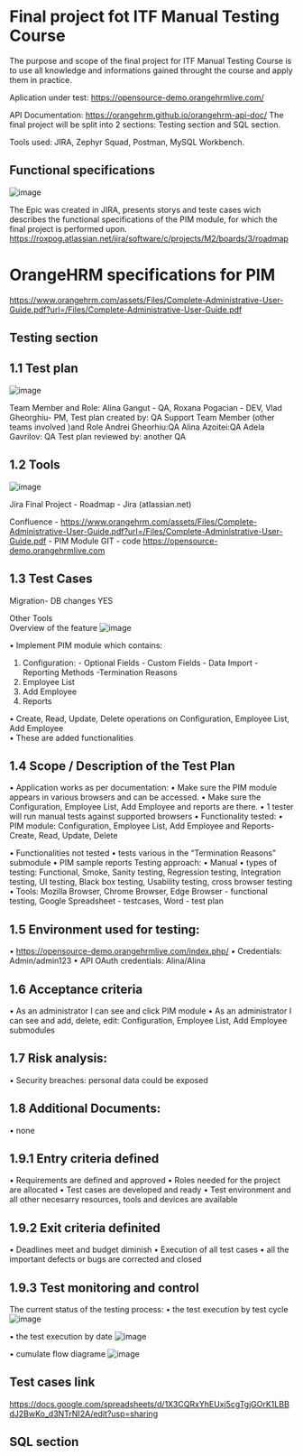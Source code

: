 # Final project fot ITF Manual Testing Course
The purpose and scope of the final project for ITF Manual Testing Course is to use all knowledge and informations gained throught the course and apply them in practice.

Aplication under test:
 https://opensource-demo.orangehrmlive.com/

API Documentation: 
https://orangehrm.github.io/orangehrm-api-doc/
The final project will be split into 2 sections: Testing section and SQL section.

Tools used: JIRA, Zephyr Squad, Postman, MySQL Workbench.

## Functional specifications
![image](https://github.com/Alina-Daniela/Manual_testing_portofolio_09-/blob/main/2022-05-22%20(7).png)


The Epic was created in JIRA, presents storys and teste cases wich describes the functional specifications of the PIM module, for which the final project is performed upon.
https://roxpog.atlassian.net/jira/software/c/projects/M2/boards/3/roadmap


# OrangeHRM specifications for PIM
https://www.orangehrm.com/assets/Files/Complete-Administrative-User-Guide.pdf?url=/Files/Complete-Administrative-User-Guide.pdf

## Testing section
## 1.1 Test plan
![image](https://github.com/Alina-Daniela/Manual_testing_portofolio_09-/blob/main/2022-05-22%20(13).png)

Team Member and	Role:
Alina Gangut -	QA,
Roxana Pogacian -	DEV,
Vlad Gheorghiu- PM,
Test plan created by: 	QA
Support Team Member (other teams involved )and 	Role
Andrei Gheorhiu:QA
Alina Azoitei:QA
Adela Gavrilov:	QA
Test plan reviewed by: 	another QA

## 1.2 Tools
![image](https://github.com/Alina-Daniela/Manual_testing_portofolio_09-/blob/main/2022-05-22%20(15).png)

Jira	Final Project - Roadmap - Jira (atlassian.net)

Confluence - https://www.orangehrm.com/assets/Files/Complete-Administrative-User-Guide.pdf?url=/Files/Complete-Administrative-User-Guide.pdf -  PIM Module
GIT - code	https://opensource-demo.orangehrmlive.com
## 1.3 Test Cases	
Migration- DB changes	YES
	
Other Tools 	
Overview of the feature
![image](https://github.com/Alina-Daniela/Manual_testing_portofolio_09-/blob/main/2022-05-21%20(4)_LI.jpg)

•	 Implement PIM module which contains:
1. Configuration: - Optional Fields
                  - Custom Fields
                  - Data Import
                  -Reporting Methods
                  -Termination Reasons
2. Employee List
3. Add Employee
4. Reports

•	Create, Read, Update, Delete operations on Configuration, Employee List, Add Employee  
•	These are added functionalities

## 1.4 Scope / Description of the Test Plan
•	Application works as per documentation:
•	Make sure the PIM module appears in various browsers and can be accessed.
•	Make sure the Configuration, Employee List, Add Employee and reports are there. 
•	1 tester will run manual tests against supported browsers
•	Functionality tested: 
•	PIM module: Configuration, Employee List, Add Employee and Reports-Create, Read, Update, Delete

•	Functionalities not tested
•	tests various in the “Termination Reasons” submodule
•	PIM sample reports
Testing approach:
•	Manual
•	types of testing: Functional, Smoke, Sanity testing, Regression testing, Integration testing, UI testing, Black box testing, Usability testing, cross browser testing
•	Tools: Mozilla Browser, Chrome Browser, Edge Browser - functional testing, Google Spreadsheet - testcases, Word - test plan
## 1.5 Environment used for testing: 
•	https://opensource-demo.orangehrmlive.com/index.php/
•	Credentials: Admin/admin123
•	API OAuth credentials: Alina/Alina
## 1.6 Acceptance criteria
•	As an administrator I can see and click PIM module
•	As an administrator I can see and add, delete, edit: Configuration, Employee List, Add Employee submodules

## 1.7 Risk analysis:
•	Security breaches: personal data could be exposed
## 1.8 Additional Documents:
•	none
## 1.9.1 Entry criteria defined
• Requirements are defined and approved
• Roles needed for the project are allocated
• Test cases are developed and ready
• Test environment and all other necesarry resources, tools and devices are available

## 1.9.2 Exit criteria definited
• Deadlines meet and budget diminish
• Execution of all test cases
• all the important defects or bugs are corrected and closed
## 1.9.3 Test monitoring and control
 The current status of the testing process:
• the test execution by test cycle
![image](https://github.com/Alina-Daniela/Manual_testing_portofolio_09-/blob/main/2022-05-30%20(13).png)

• the test execution by date
![image](https://github.com/Alina-Daniela/Manual_testing_portofolio_09-/blob/main/2022-05-30%20(14).png)

• cumulate flow diagrame
![image](https://github.com/Alina-Daniela/Manual_testing_portofolio_09-/blob/main/2022-05-30%20(33).png)

 
 

## Test cases link 
https://docs.google.com/spreadsheets/d/1X3CQRxYhEUxj5cgTgjGOrK1LBBdJ2BwKo_d3NTrNI2A/edit?usp=sharing

## SQL section

